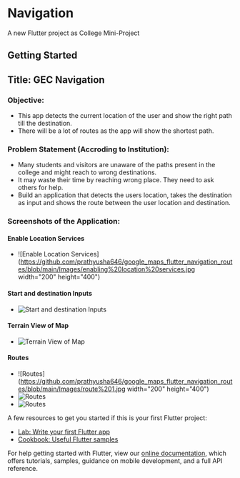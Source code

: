 # Navigation

A new Flutter project as College Mini-Project

## Getting Started

## Title: GEC Navigation

### Objective:
  * This app detects the current location of the user and show the right path till the destination.
  * There will be a lot of routes as the app will show the shortest path.
 
### Problem Statement (Accroding to Institution):
  * Many students and visitors are unaware of the paths present in the college and might reach to wrong destinations.
  * It may waste their time by reaching wrong place. They need to ask others for help.
  * Build an application that detects the users location, takes the destination as input and shows the route between the user location and destination.

### Screenshots of the Application:
 #### Enable Location Services
 * ![Enable Location Services](https://github.com/prathyusha646/google_maps_flutter_navigation_routes/blob/main/Images/enabling%20location%20services.jpg width="200" height="400")

 #### Start and destination Inputs
 * ![Start and destination Inputs](https://github.com/prathyusha646/google_maps_flutter_navigation_routes/blob/main/Images/start%20and%20destination%20inputs.jpg)

 #### Terrain View of Map
 * ![Terrain View of Map](https://github.com/prathyusha646/google_maps_flutter_navigation_routes/blob/main/Images/terrain%20view%20of%20map.jpg)

 #### Routes
 * ![Routes](https://github.com/prathyusha646/google_maps_flutter_navigation_routes/blob/main/Images/route%201.jpg width="200" height="400")
 * ![Routes](https://github.com/prathyusha646/google_maps_flutter_navigation_routes/blob/main/Images/route%204.jpg)
 * ![Routes](https://github.com/prathyusha646/google_maps_flutter_navigation_routes/blob/main/Images/route%205.jpg)


A few resources to get you started if this is your first Flutter project:

- [Lab: Write your first Flutter app](https://flutter.dev/docs/get-started/codelab)
- [Cookbook: Useful Flutter samples](https://flutter.dev/docs/cookbook)

For help getting started with Flutter, view our
[online documentation](https://flutter.dev/docs), which offers tutorials,
samples, guidance on mobile development, and a full API reference.
